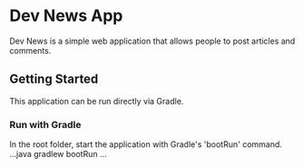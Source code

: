 # Dev News App

Dev News is a simple web application that allows people to post articles and comments.

## Getting Started
This application can be run directly via Gradle.

### Run with Gradle
In the root folder, start the application with Gradle's 'bootRun' command.
...java
gradlew bootRun 
...

